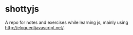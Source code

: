 # shottyjs
A repo for notes and exercises while learning js, mainly using http://eloquentjavascript.net/. 